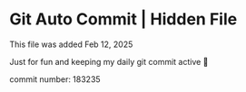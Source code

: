 # Git Auto Commit | Hidden File

This file was added Feb 12, 2025

Just for fun and keeping my daily git commit active 🤪

commit number: 183235
